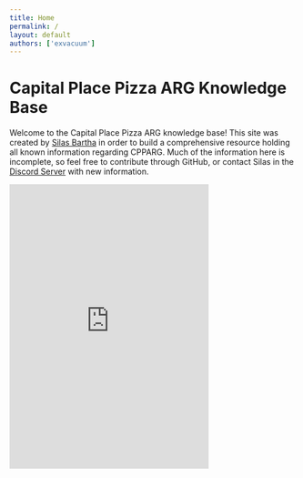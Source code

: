 ```yaml
---
title: Home
permalink: /
layout: default
authors: ['exvacuum']
---
```


# Capital Place Pizza ARG Knowledge Base
Welcome to the Capital Place Pizza ARG knowledge base! This site was created by [Silas Bartha](https://github.com/exvacuum) in order to build a comprehensive resource holding all known information regarding CPPARG. Much of the information here is incomplete, so feel free to contribute through GitHub, or contact Silas in the [Discord Server](https://discord.gg/PS4mV72) with new information.

<iframe src="https://discordapp.com/widget?id=644036160909213724&theme=dark" width="350" height="500" allowtransparency="true" frameborder="0"></iframe>